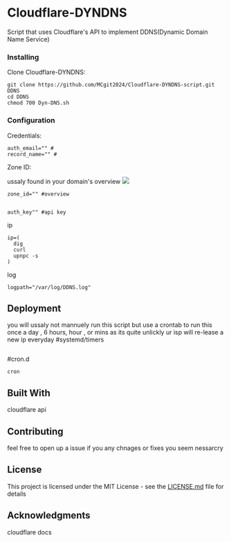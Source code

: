 # Cloudflare-DYNDNS

Script that uses Cloudflare's API to implement DDNS(Dynamic Domain Name Service)

### Installing


Clone Cloudflare-DYNDNS:

```
git clone https://github.com/MCgit2024/Cloudflare-DYNDNS-script.git DDNS
cd DDNS
chmod 700 Dyn-DNS.sh
```


### Configuration

Credentials:
```
auth_email="" #
record_name="" #
```
Zone ID:

ussaly found in your domain's overview
![](https://raw.githubusercontent.com/MCgit2024/stuff/main/zone_id.png)
```
zone_id="" #overview
```
![]()
```
auth_key"" #api key
```
ip
```
ip=(
  dig
  curl
  upnpc -s
)
```
log
```
logpath="/var/log/DDNS.log"
```
## Deployment
you will ussaly not mannuely run this script but use a crontab to run this once a day , 6 hours, hour , or mins as its quite unlickly ur isp will re-lease a new ip everyday
#systemd/timers
```

```
#cron.d
```
cron
```
## Built With

cloudflare api

## Contributing

feel free to open up a issue if you any chnages or fixes you seem nessarcry 

## License

This project is licensed under the MIT License - see the [LICENSE.md](LICENSE) file for details

## Acknowledgments

cloudflare docs

